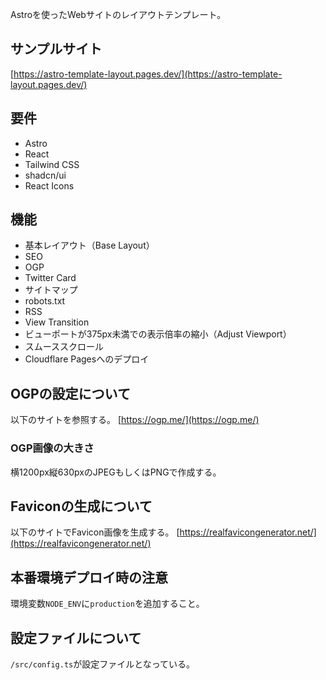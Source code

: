 Astroを使ったWebサイトのレイアウトテンプレート。

## サンプルサイト
[https://astro-template-layout.pages.dev/](https://astro-template-layout.pages.dev/)

## 要件
- Astro
- React
- Tailwind CSS
- shadcn/ui
- React Icons

## 機能
- 基本レイアウト（Base Layout）
- SEO
- OGP
- Twitter Card
- サイトマップ
- robots.txt
- RSS
- View Transition
- ビューポートが375px未満での表示倍率の縮小（Adjust Viewport）
- スムーススクロール
- Cloudflare Pagesへのデプロイ

## OGPの設定について
以下のサイトを参照する。
[https://ogp.me/](https://ogp.me/)

### OGP画像の大きさ
横1200px縦630pxのJPEGもしくはPNGで作成する。

## Faviconの生成について
以下のサイトでFavicon画像を生成する。
[https://realfavicongenerator.net/](https://realfavicongenerator.net/)

## 本番環境デプロイ時の注意
環境変数`NODE_ENV`に`production`を追加すること。

## 設定ファイルについて
`/src/config.ts`が設定ファイルとなっている。